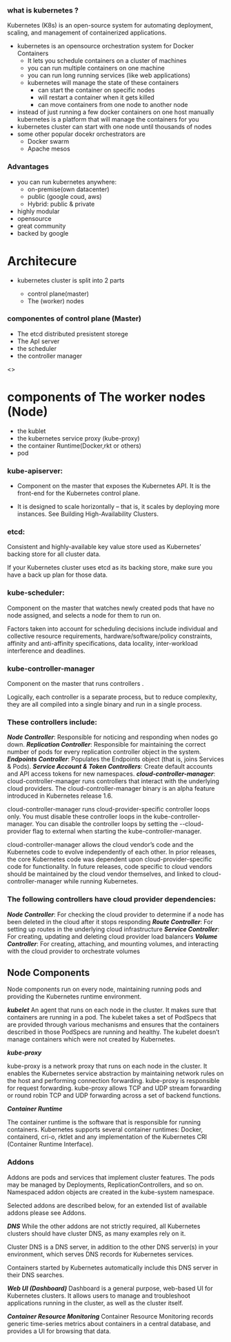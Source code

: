 ### what is kubernetes ?
Kubernetes (K8s) is an open-source system for automating deployment, scaling, and management of containerized applications.

- kubernetes is an opensource orchestration system for Docker Containers
  - It lets you schedule containers on a cluster of machines 
  - you can run multiple containers on one machine
  - you can run long running services (like web applications)
  - kubernetes will manage the state of these containers
    - can start the container on specific nodes
    -  will restart a container when it gets killed
    -  can move containers from one node to another node
 - instead of just running a few docker containers on one host manually kubernetes is a platform that will manage the containers for you 
 - kubernetes cluster can start with one node until thousands of nodes 
 - some other popular docekr orchestrators are 
    - Docker swarm
    - Apache mesos
### Advantages

- you can run kubernetes anywhere:
  - on-premise(own datacenter)
  - public (google coud, aws)
  - Hybrid: public & private
- highly modular
- opensource
- great community
- backed by google


# Architecure

- kubernetes cluster is split into 2 parts

  - control plane(master)
  - The (worker) nodes

### componentes of control plane (Master)
- The etcd distributed presistent storege
- The ApI server
- the scheduler
- the controller manager

<<diagram1>>


# components of The worker nodes (Node)

- the kublet
- the kubernetes service proxy (kube-proxy)
- the container Runtime(Docker,rkt or others)
- pod

### kube-apiserver:
- Component on the master that exposes the Kubernetes API. It is the front-end for the Kubernetes control plane.

- It is designed to scale horizontally – that is, it scales by deploying more instances. See Building High-Availability Clusters.

### etcd:
Consistent and highly-available key value store used as Kubernetes’ backing store for all cluster data.

If your Kubernetes cluster uses etcd as its backing store, make sure you have a back up plan for those data.

### kube-scheduler:
Component on the master that watches newly created pods that have no node assigned, and selects a node for them to run on.

Factors taken into account for scheduling decisions include individual and collective resource requirements, hardware/software/policy constraints, affinity and anti-affinity specifications, data locality, inter-workload interference and deadlines.

### kube-controller-manager
Component on the master that runs controllers .

Logically, each controller is a separate process, but to reduce complexity, they are all compiled into a single binary and run in a single process.

### These controllers include:

***Node Controller***: Responsible for noticing and responding when nodes go down.
***Replication Controller***: Responsible for maintaining the correct number of pods for every replication controller object in the system.
***Endpoints Controller***: Populates the Endpoints object (that is, joins Services & Pods).
***Service Account & Token Controllers***: Create default accounts and API access tokens for new namespaces.
***cloud-controller-manager***:
cloud-controller-manager runs controllers that interact with the underlying cloud providers. The cloud-controller-manager binary is an alpha feature introduced in Kubernetes release 1.6.

cloud-controller-manager runs cloud-provider-specific controller loops only. You must disable these controller loops in the kube-controller-manager. You can disable the controller loops by setting the --cloud-provider flag to external when starting the kube-controller-manager.

cloud-controller-manager allows the cloud vendor’s code and the Kubernetes code to evolve independently of each other. In prior releases, the core Kubernetes code was dependent upon cloud-provider-specific code for functionality. In future releases, code specific to cloud vendors should be maintained by the cloud vendor themselves, and linked to cloud-controller-manager while running Kubernetes.

### The following controllers have cloud provider dependencies:

***Node Controller***: For checking the cloud provider to determine if a node has been deleted in the cloud after it stops responding
***Route Controller***: For setting up routes in the underlying cloud infrastructure
***Service Controller***: For creating, updating and deleting cloud provider load balancers
***Volume Controller***: For creating, attaching, and mounting volumes, and interacting with the cloud provider to orchestrate volumes

## Node Components
Node components run on every node, maintaining running pods and providing the Kubernetes runtime environment.

***kubelet***
An agent that runs on each node in the cluster. It makes sure that containers are running in a pod.
The kubelet takes a set of PodSpecs that are provided through various mechanisms and ensures that the containers described in those PodSpecs are running and healthy. The kubelet doesn’t manage containers which were not created by Kubernetes.

***kube-proxy***

kube-proxy is a network proxy that runs on each node in the cluster.
It enables the Kubernetes service abstraction by maintaining network rules on the host and performing connection forwarding.
kube-proxy is responsible for request forwarding. kube-proxy allows TCP and UDP stream forwarding or round robin TCP and UDP forwarding across a set of backend functions.

***Container Runtime***

The container runtime is the software that is responsible for running containers.
Kubernetes supports several container runtimes: Docker, containerd, cri-o, rktlet and any implementation of the Kubernetes CRI (Container Runtime Interface).

### Addons
Addons are pods and services that implement cluster features. The pods may be managed by Deployments, ReplicationControllers, and so on. Namespaced addon objects are created in the kube-system namespace.

Selected addons are described below, for an extended list of available addons please see Addons.

***DNS***
While the other addons are not strictly required, all Kubernetes clusters should have cluster DNS, as many examples rely on it.

Cluster DNS is a DNS server, in addition to the other DNS server(s) in your environment, which serves DNS records for Kubernetes services.

Containers started by Kubernetes automatically include this DNS server in their DNS searches.

***Web UI (Dashboard)***
Dashboard is a general purpose, web-based UI for Kubernetes clusters. It allows users to manage and troubleshoot applications running in the cluster, as well as the cluster itself.

***Container Resource Monitoring***
Container Resource Monitoring records generic time-series metrics about containers in a central database, and provides a UI for browsing that data.

